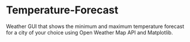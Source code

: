 # Temperature-Forecast
Weather GUI that shows the minimum and maximum temperature forecast for a city of your choice using Open Weather Map API and Matplotlib.

